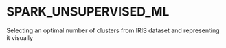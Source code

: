 # SPARK_UNSUPERVISED_ML
Selecting an optimal number of clusters from IRIS dataset and representing it visually

